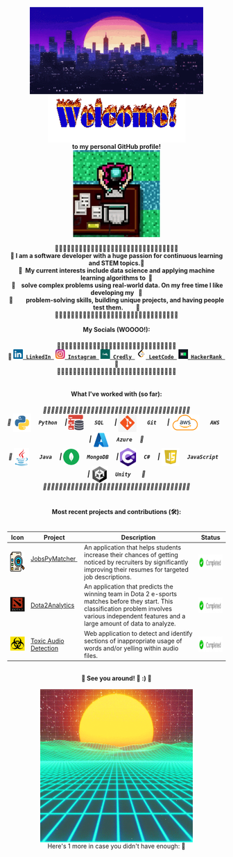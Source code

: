 <!--### Hi there 👋-->

<div align="center">
  <img src="profile/city-night.gif" align="center" width="400" height="200"/>
</div>

<div align="center">
  <img src="profile/welcome.gif" align="center">
</div>

<div align="center">
  <b> to my personal GitHub profile! </b>
</div>
  
<div align="center">
  <img src="profile/biker-hotline-miami.gif" align="center" width="200" height="200">
</div>

<div align="center">
  <br/> 🦴🦴🦴🦴🦴🦴🦴🦴🦴🦴🦴🦴🦴🦴🦴🦴🦴🦴🦴🦴🦴🦴🦴🦴🦴🦴🦴🦴🦴🦴🦴 <br/>
  <b> 🦴 I am a software developer with a huge passion for continuous learning and STEM topics.🦴</b> <br/>
  <b> 🦴‎ ‎ My current interests include data science and applying machine learning algorithms to‎ ‎ ‎🦴</b> <br/>
  <b>‎ 🦴‎ ‎ ‎ ‎ solve complex problems using real-world data. On my free time I like developing my‎ ‎ ‎ ‎‎🦴 </b> <br/> 
  <b> 🦴‎ ‎ ‎ ‎ ‎ ‎ ‎ ‎ ‎ problem-solving skills, building unique projects, and having people test them.‎ ‎ ‎ ‎ ‎ ‎ ‎ ‎ ‎ ‎🦴</b>
  <br/> 🦴🦴🦴🦴🦴🦴🦴🦴🦴🦴🦴🦴🦴🦴🦴🦴🦴🦴🦴🦴🦴🦴🦴🦴🦴🦴🦴🦴🦴🦴🦴 <br/>
</div>

<div align="center"> 
  <br/> <b> My Socials (WOOOO!): </b> <br/>
</div>

<h4 align="center">
  🦴🦴🦴🦴🦴🦴🦴🦴🦴🦴🦴🦴🦴🦴🦴🦴🦴🦴🦴🦴🦴🦴🦴🦴🦴🦴🦴🦴🦴🦴 <br/> 🦴
  <code><a href="https://www.linkedin.com/in/ernie-sumoso" title="LinkedIn"><img width="22" src="socials/linkedin.svg"> LinkedIn </a></code> 
  <code><a href="https://www.instagram.com/ernieluds1403/" title="Instagram"><img width="22" src="socials/instagram.svg"> Instagram </a></code>
  <code><a href="https://www.credly.com/users/ernie.ai" title="Credly"><img width="22" src="socials/credly.png"> Credly </a></code>
  <code><a href="https://leetcode.com/u/ErnieFlakes/" title="LeetCode"><img width="22" src="socials/leetcode.png"> LeetCode </a></code>
  <code><a href="https://www.hackerrank.com/profile/a20161018" title="HackerRank"><img width="22" src="socials/hackerrank.png"> HackerRank </a></code>
  🦴 <br/> 🦴🦴🦴🦴🦴🦴🦴🦴🦴🦴🦴🦴🦴🦴🦴🦴🦴🦴🦴🦴🦴🦴🦴🦴🦴🦴🦴🦴🦴🦴 <br/>
</h4>

<div align="center"> 
  <br/> <b> What I've worked with (so far): </b> <br/>
</div>

<h5 align="center">
  🦴🦴🦴🦴🦴🦴🦴🦴🦴🦴🦴🦴🦴🦴🦴🦴🦴🦴🦴🦴🦴🦴🦴🦴🦴🦴🦴🦴🦴🦴🦴🦴🦴🦴🦴🦴🦴 <br/> 🦴
  <img align="center" height ="42px" src="tools/python.png"> <code> <b> ‎‎‎Python </b> </code>  | 
  <img align="center" height ="35px" src="tools/sql.png"> <code> <b> ‎ SQL‎  </b> </code>  | 
  <img align="center" height ="42px" src="tools/git.jpg"> <code> <b> ‎ Git‎  </b> </code>  | 
  <img align="center" height ="37px" src="tools/aws.png"> <code> <b> ‎ AWS‎  </b> </code>  | 
  <img align="center" height ="37px" src="tools/azure.png"> <code> <b> Azure ‎‎</b> </code> 
  🦴 <br/> 🦴
  <img align="center" height ="42px" src="tools/java.jpg"> <code> <b> ‎‎ Java </b> </code>  | 
  <img align="center" height ="37px" src="tools/mongodb.svg"> <code> <b> MongoDB </b> </code>  | 
  <img align="center" height ="42px" src="tools/csharp.png"> <code> <b> C# </b> </code>  | 
  <img align="center" height ="42px" src="tools/javascript.webp"> <code> <b> JavaScript </b> </code> | 
  <img align="center" height ="38px" src="tools/unity.png"> <code> <b> Unity  ‎‎</b> </code>
  🦴 <br/> 🦴🦴🦴🦴🦴🦴🦴🦴🦴🦴🦴🦴🦴🦴🦴🦴🦴🦴🦴🦴🦴🦴🦴🦴🦴🦴🦴🦴🦴🦴🦴🦴🦴🦴🦴🦴🦴 <br/>
</h5>

<div align="center"> 
  <br/> <b> Most recent projects and contributions (🛠️): </b> <br/> <br/>
</div>

| Icon | Project | Description | Status |
|---|---|---|---|
| <img height ="45" src="projects/jobspymatcher.png"/> | <a href="https://github.com/NILodio/JobsPyMacher"> JobsPyMatcher </a>‎ ‎| An application that helps students increase their chances of getting noticed by recruiters by significantly improving their resumes for targeted job descriptions.| <img align="center" height ="35px" src="projects/completed.png"/> |
| <img width="55" src="projects/dota2analytics.jpg" /> | <a href="https://github.com/NILodio/dota2Analytics"> Dota2Analytics </a> | An application that predicts the winning team in Dota 2 e-sports matches before they start. This classification problem involves various independent features and a large amount of data to analyze.| <img align="center" height ="35px" src="projects/completed.png"/> |
| <img width="55" src="projects/toxic-audio-detection.jpg" /> | <a href="https://github.com/NILodio/toxic-audio-detection"> Toxic Audio Detection </a> | Web application to detect and identify sections of inappropriate usage of words and/or yelling within audio files.| <img align="center" height ="35px" src="projects/completed.png"/> |

<div align="center"> 
  <br/> <b>🦴 See you around! 💌 :) 🦴</b> <br/> <br/> 
</div>

<div align="center">
  <img align="center" height ="352px" src="profile/vaporwave.gif" >
</div>

<div align="center"> 
  Here's 1 more in case you didn't have enough: 🦴
</div>



